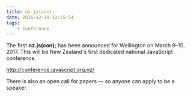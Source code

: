 ```yaml
---
title: nz.js(con);
date: 2016-12-19 12:55:54
tags:
    - Conference
---
```


The first __nz.js(con);__ has been announced for Wellington on March 9&ndash;10, 2017.
This will be New Zealand's first dedicated national JavaScript conference.

http://conference.javascript.org.nz/

There is also an open call for papers &mdash; so anyone can apply to be a speaker.

